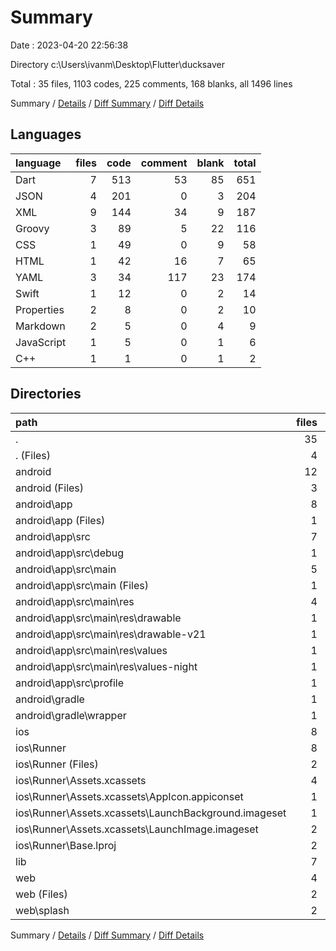 # Summary

Date : 2023-04-20 22:56:38

Directory c:\\Users\\ivanm\\Desktop\\Flutter\\ducksaver

Total : 35 files,  1103 codes, 225 comments, 168 blanks, all 1496 lines

Summary / [Details](details.md) / [Diff Summary](diff.md) / [Diff Details](diff-details.md)

## Languages
| language | files | code | comment | blank | total |
| :--- | ---: | ---: | ---: | ---: | ---: |
| Dart | 7 | 513 | 53 | 85 | 651 |
| JSON | 4 | 201 | 0 | 3 | 204 |
| XML | 9 | 144 | 34 | 9 | 187 |
| Groovy | 3 | 89 | 5 | 22 | 116 |
| CSS | 1 | 49 | 0 | 9 | 58 |
| HTML | 1 | 42 | 16 | 7 | 65 |
| YAML | 3 | 34 | 117 | 23 | 174 |
| Swift | 1 | 12 | 0 | 2 | 14 |
| Properties | 2 | 8 | 0 | 2 | 10 |
| Markdown | 2 | 5 | 0 | 4 | 9 |
| JavaScript | 1 | 5 | 0 | 1 | 6 |
| C++ | 1 | 1 | 0 | 1 | 2 |

## Directories
| path | files | code | comment | blank | total |
| :--- | ---: | ---: | ---: | ---: | ---: |
| . | 35 | 1,103 | 225 | 168 | 1,496 |
| . (Files) | 4 | 36 | 117 | 25 | 178 |
| android | 12 | 173 | 37 | 31 | 241 |
| android (Files) | 3 | 38 | 0 | 10 | 48 |
| android\\app | 8 | 130 | 37 | 20 | 187 |
| android\\app (Files) | 1 | 54 | 5 | 13 | 72 |
| android\\app\\src | 7 | 76 | 32 | 7 | 115 |
| android\\app\\src\\debug | 1 | 4 | 4 | 1 | 9 |
| android\\app\\src\\main | 5 | 68 | 24 | 5 | 97 |
| android\\app\\src\\main (Files) | 1 | 28 | 6 | 1 | 35 |
| android\\app\\src\\main\\res | 4 | 40 | 18 | 4 | 62 |
| android\\app\\src\\main\\res\\drawable | 1 | 9 | 0 | 1 | 10 |
| android\\app\\src\\main\\res\\drawable-v21 | 1 | 9 | 0 | 1 | 10 |
| android\\app\\src\\main\\res\\values | 1 | 13 | 9 | 1 | 23 |
| android\\app\\src\\main\\res\\values-night | 1 | 9 | 9 | 1 | 19 |
| android\\app\\src\\profile | 1 | 4 | 4 | 1 | 9 |
| android\\gradle | 1 | 5 | 0 | 1 | 6 |
| android\\gradle\\wrapper | 1 | 5 | 0 | 1 | 6 |
| ios | 8 | 250 | 2 | 9 | 261 |
| ios\\Runner | 8 | 250 | 2 | 9 | 261 |
| ios\\Runner (Files) | 2 | 13 | 0 | 3 | 16 |
| ios\\Runner\\Assets.xcassets | 4 | 169 | 0 | 4 | 173 |
| ios\\Runner\\Assets.xcassets\\AppIcon.appiconset | 1 | 122 | 0 | 0 | 122 |
| ios\\Runner\\Assets.xcassets\\LaunchBackground.imageset | 1 | 21 | 0 | 1 | 22 |
| ios\\Runner\\Assets.xcassets\\LaunchImage.imageset | 2 | 26 | 0 | 3 | 29 |
| ios\\Runner\\Base.lproj | 2 | 68 | 2 | 2 | 72 |
| lib | 7 | 513 | 53 | 85 | 651 |
| web | 4 | 131 | 16 | 18 | 165 |
| web (Files) | 2 | 77 | 16 | 8 | 101 |
| web\\splash | 2 | 54 | 0 | 10 | 64 |

Summary / [Details](details.md) / [Diff Summary](diff.md) / [Diff Details](diff-details.md)